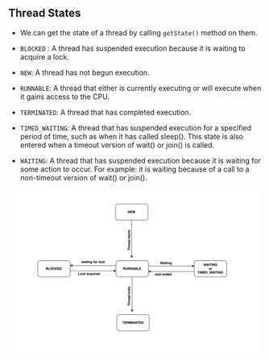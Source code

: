 ## Thread States

- We can get the state of a thread by calling `getState()` method on them.

- `BLOCKED` : A thread has suspended execution because it is waiting to acquire a lock.
- `NEW`: A thread has not begun execution.
- `RUNNABLE`: A thread that either is currently executing or will execute when it gains access to the CPU.
- `TERMINATED`: A thread that has completed execution.
- `TIMED_WAITING`: A thread that has suspended execution for a specified period of time, such as when it has called sleep(). This state is also entered when a timeout version of wait() or join() is called.
- `WAITING`: A thread that has suspended execution because it is waiting for some action to occur. For example: it is waiting because of a call to a non-timeout version of wait() or join().

![Thread States](../images/thread_states.png)
